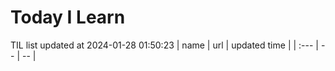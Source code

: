 # Today I Learn 
TIL list updated at 2024-01-28 01:50:23
| name | url | updated time |
| :--- | -- | -- |
